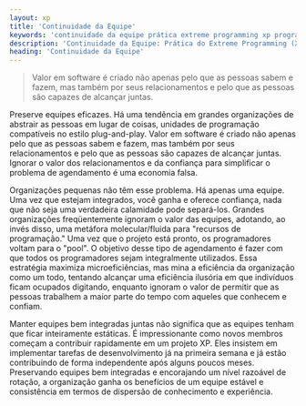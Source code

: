 ```yaml
---
layout: xp
title: 'Continuidade da Equipe'
keywords: 'continuidade da equipe prática extreme programming xp programação extrema'
description: 'Continuidade da Equipe: Prática do Extreme Programming (XP)'
heading: 'Continuidade da Equipe'
---
```


<blockquote class="excerpt">
	<p>Valor em software é criado não apenas pelo que as pessoas sabem e fazem, mas também por seus relacionamentos e pelo que as pessoas são capazes de alcançar juntas.</p>
</blockquote>

Preserve equipes eficazes. Há uma tendência em grandes organizações de abstrair as pessoas em lugar de coisas, unidades de programação compatíveis no estilo plug-and-play. Valor em software é criado não apenas pelo que as pessoas sabem e fazem, mas também por seus relacionamentos e pelo que as pessoas são capazes de alcançar juntas. Ignorar o valor dos relacionamentos e da confiança para simplificar o problema de agendamento é uma economia falsa.

Organizações pequenas não têm esse problema. Há apenas uma equipe. Uma vez que estejam integrados, você ganha e oferece confiança, nada que não seja uma verdadeira calamidade pode separá-los. Grandes organizações freqüentemente ignoram o valor das equipes, adotando, ao invés disso, uma metáfora molecular/fluida para "recursos de programação." Uma vez que o projeto está pronto, os programadores voltam para o "pool". O objetivo desse tipo de agendamento é fazer com que todos os programadores sejam integralmente utilizados. Essa estratégia maximiza microeficiências, mas mina a eficiência da organização como um todo, tentando alcançar uma eficiência ilusória em que indivíduos ficam ocupados digitando, enquanto ignoram o valor de permitir que as pessoas trabalhem a maior parte do tempo com aqueles que conhecem e confiam. 

Manter equipes bem integradas juntas não significa que as equipes tenham que ficar inteiramente estáticas. É impressionante como novos membros começam a contribuir rapidamente em um projeto XP. Eles insistem em implementar tarefas de desenvolvimento já na primeira semana e já estão contribuindo de forma independente após alguns poucos meses. Preservando equipes bem integradas e encorajando um nível razoável de rotação, a organização ganha os benefícios de um equipe estável e consistência em termos de dispersão de conhecimento e experiência.
